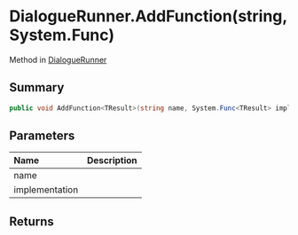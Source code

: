 # DialogueRunner.AddFunction(string,System.Func<TResult>)

Method in [DialogueRunner](/api/csharp/yarn.unity.dialoguerunner.md)

## Summary



```csharp
public void AddFunction<TResult>(string name, System.Func<TResult> implementation)
```

## Parameters

|Name|Description|
|:---|:---|
|name||
|implementation||

## Returns



